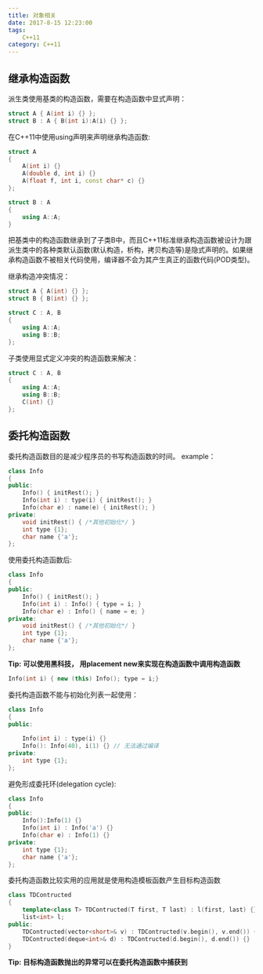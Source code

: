 ```yaml
---
title: 对象相关
date: 2017-8-15 12:23:00
tags: 
    C++11
category: C++11
---
```


## 继承构造函数
派生类使用基类的构造函数，需要在构造函数中显式声明：
```c++
struct A { A(int i) {} };
struct B : A { B(int i):A(i) {} };
```
在C++11中使用using声明来声明继承构造函数:
```c++
struct A 
{
    A(int i) {}
    A(double d, int i) {}
    A(float f, int i, const char* c) {}
};

struct B : A 
{
    using A::A;    
}
```
把基类中的构造函数继承到了子类B中，而且C++11标准继承构造函数被设计为跟派生类中的各种类默认函数(默认构造，析构，拷贝构造等)是隐式声明的。如果继承构造函数不被相关代码使用，编译器不会为其产生真正的函数代码(POD类型)。

继承构造冲突情况：
```c++
struct A { A(int) {} };
struct B { B(int) {} };

struct C : A, B
{
    using A::A;
    using B::B;
};
```
子类使用显式定义冲突的构造函数来解决：
```C++
struct C : A, B
{
    using A::A;
    using B::B;
    C(int) {}
};
```

## 委托构造函数
委托构造函数目的是减少程序员的书写构造函数的时间。
example：
```c++
class Info
{
public:
    Info() { initRest(); }
    Info(int i) : type(i) { initRest(); }
    Info(char e) : name(e) { initRest(); }
private:
    void initRest() { /*其他初始化*/ }
    int type {1};
    char name {'a'};
};
```
使用委托构造函数后:
```c++
class Info
{
public:
    Info() { initRest(); }
    Info(int i) : Info() { type = i; }
    Info(char e) : Info() { name = e; }
private:
    void initRest() { /*其他初始化*/ }
    int type {1};
    char name {'a'};
};
```
**Tip:**
**可以使用黑科技， 用placement new来实现在构造函数中调用构造函数**
```c++
Info(int i) { new (this) Info(); type = i;}
```
委托构造函数不能与初始化列表一起使用：
```c++
class Info
{
public:
    
    Info(int i) : type(i) {}
    Info(): Info(40), i(1) {} // 无法通过编译
private:
    int type {1};
};
```
避免形成委托环(delegation cycle):
```c++
class Info
{
public:
    Info():Info(1) {}
    Info(int i) : Info('a') {}
    Info(char e) : Info(1) {}
private:
    int type {1};
    char name {'a'};
};
```
委托构造函数比较实用的应用就是使用构造模板函数产生目标构造函数
```c++
class TDContructed
{
    template<class T> TDContructed(T first, T last) : l(first, last) {}
    list<int> l;
public:
    TDContructed(vector<short>& v) : TDContructed(v.begin(), v.end()) {}
    TDContructed(deque<int>& d) : TDContructed(d.begin(), d.end()) {}
}
```
**Tip:**
**目标构造函数抛出的异常可以在委托构造函数中捕获到**